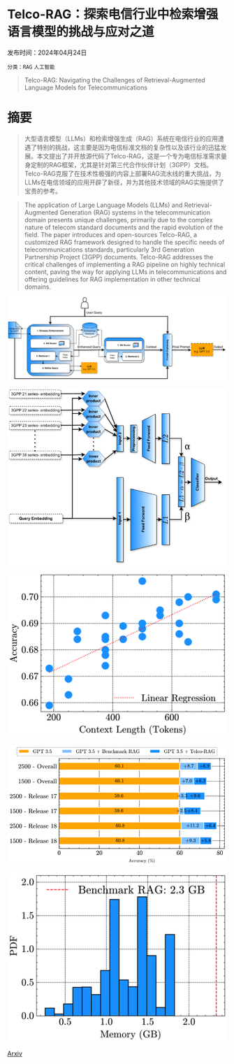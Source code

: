 # Telco-RAG：探索电信行业中检索增强语言模型的挑战与应对之道

发布时间：2024年04月24日

`分类：RAG` `人工智能`

> Telco-RAG: Navigating the Challenges of Retrieval-Augmented Language Models for Telecommunications

# 摘要

> 大型语言模型（LLMs）和检索增强生成（RAG）系统在电信行业的应用遭遇了特别的挑战，这主要是因为电信标准文档的复杂性以及该行业的迅猛发展。本文提出了并开放源代码了Telco-RAG，这是一个专为电信标准需求量身定制的RAG框架，尤其是针对第三代合作伙伴计划（3GPP）文档。Telco-RAG克服了在技术性极强的内容上部署RAG流水线的重大挑战，为LLMs在电信领域的应用开辟了新径，并为其他技术领域的RAG实施提供了宝贵的参考。

> The application of Large Language Models (LLMs) and Retrieval-Augmented Generation (RAG) systems in the telecommunication domain presents unique challenges, primarily due to the complex nature of telecom standard documents and the rapid evolution of the field. The paper introduces and open-sources Telco-RAG, a customized RAG framework designed to handle the specific needs of telecommunications standards, particularly 3rd Generation Partnership Project (3GPP) documents. Telco-RAG addresses the critical challenges of implementing a RAG pipeline on highly technical content, paving the way for applying LLMs in telecommunications and offering guidelines for RAG implementation in other technical domains.

![Telco-RAG：探索电信行业中检索增强语言模型的挑战与应对之道](../../../paper_images/2404.15939/x1.png)

![Telco-RAG：探索电信行业中检索增强语言模型的挑战与应对之道](../../../paper_images/2404.15939/x2.png)

![Telco-RAG：探索电信行业中检索增强语言模型的挑战与应对之道](../../../paper_images/2404.15939/x3.png)

![Telco-RAG：探索电信行业中检索增强语言模型的挑战与应对之道](../../../paper_images/2404.15939/x4.png)

![Telco-RAG：探索电信行业中检索增强语言模型的挑战与应对之道](../../../paper_images/2404.15939/x5.png)

[Arxiv](https://arxiv.org/abs/2404.15939)